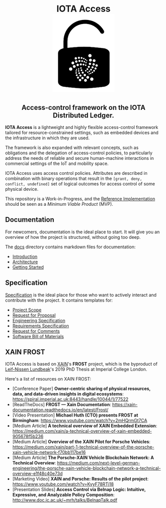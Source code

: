 <h1 align="center">
  <br>IOTA Access<br>
  <img src="access.png">
</h1>
<h2 align="center">
Access-control framework on the IOTA Distributed Ledger.
</h2>

**IOTA Access** is a lightweight and highly flexible access-control framework tailored for resource-constrained settings, such as embedded devices and the infrastructure in which they are used.

The framework is also expanded with relevant concepts, such as obligations and the delegation of access-control policies, to particularly address the needs of reliable and secure human-machine interactions in commercial settings of the IoT and mobility space.

IOTA Access uses access control policies. Attributes are described in combination with binary operations that result in the `[grant, deny, conflict, undefined]` set of logical outcomes for access control of some physical device.

This repository is a Work-in-Progress, and the [Reference Implementation](/docs/02-architecture.md#access-core-server-reference-implementation-acsri) should be seen as a *Minimum Viable Product* (MVP).

## Documentation
For newcomers, documentation is the ideal place to start. It will give you an overview of how the project is structured, without going too deep.

The [docs](/docs) directory contains markdown files for documentation:
 - [Introduction](/docs/01-introduction.md)
 - [Architecture](/docs/02-architecture.md)
 - [Getting Started](/docs/03-getting_started.md)

## Specification
[Specification](/specs/HOW-TO-SPEC.md) is the ideal place for those who want to actively interact and contribute with the project. It contains templates for:
 - [Project Scope](/specs/1-SCOPE/access-SCOPE-0000.md)
 - [Request for Proposal](/specs/2-RFP/access-detail-RFP-0000.md)
 - [Engineering Specification](/specs/3-SPECS/access-ENGINEERING-SPEC-0000.md)
 - [Requirements Specification](specs/3-SPECS/access-REQUIREMENTS-SPEC-0000.md)
 - [Request for Comments](/specs/4-RFC/0000-access-RFC.md)
 - [Software Bill of Materials](/specs/5-BOM/access-BOM-0000.md)


## XAIN FROST
IOTA Access is based on [XAIN](https://www.xain.io/)'s **FROST** project, which is the byproduct of [Leif-Nissen Lundbeak](https://www.researchgate.net/profile/Leif_Nissen_Lundbaek)'s 2019 PhD Thesis at Imperial College London.

Here's a list of resources on XAIN FROST:

* [Conference Paper] **Owner-centric sharing of physical resources, data, and data-driven insights in digital ecosystems**: https://spiral.imperial.ac.uk:8443/handle/10044/1/77522
* [ReadTheDocs] **FROST — Xain Documentation**: https://xain-documentation.readthedocs.io/en/latest/Frost/
* [Video Presentation] **Michael Huth (CTO) presents FROST at Birmingham**: https://www.youtube.com/watch?v=2mHQrmGt7CA
* [Medium Article] **A technical overview of XAIN Embedded Extension**: https://medium.com/xain/a-technical-overview-of-xain-embedded-905678f5b236
* [Medium Article] **Overview of the XAIN Pilot for Porsche Vehicles**: https://medium.com/xain/part-1-technical-overview-of-the-porsche-xain-vehicle-network-f70bb117be16
* [Medium Article] **The Porsche-XAIN Vehicle Blockchain Network: A Technical Overview**: https://medium.com/next-level-german-engineering/the-porsche-xain-vehicle-blockchain-network-a-technical-overview-e1f48c40e73d
* [Marketing Video] **XAIN and Porsche: Results of the pilot project**: https://www.youtube.com/watch?v=KvyF78RTj18
* [Presentation Slides] **Access Control via Belnap Logic: Intuitive, Expressive, and Analyzable Policy Composition**: http://www.doc.ic.ac.uk/~mrh/talks/BelnapTalk.pdf
